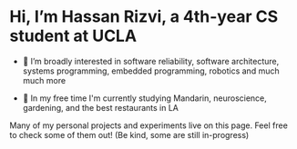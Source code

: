 # Hi, I’m Hassan Rizvi, a 4th-year CS student at UCLA
  
- 👀 I’m broadly interested in software reliability, software architecture, systems programming, embedded programming, robotics and much much more
  
- 📘 In my free time I'm currently studying Mandarin, neuroscience, gardening, and the best restaurants in LA

Many of my personal projects and experiments live on this page. Feel free to check some of them out! (Be kind, some are still in-progress)

<!---
rizvi-ha/rizvi-ha is a ✨ special ✨ repository because its `README.md` (this file) appears on your GitHub profile.
You can click the Preview link to take a look at your changes.
--->
